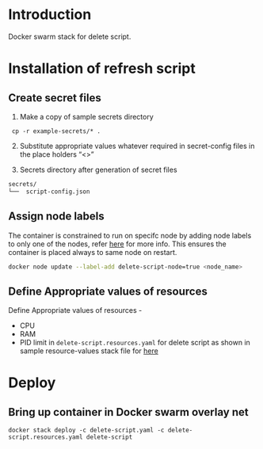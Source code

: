 # Introduction
Docker swarm stack for delete script.


# Installation of refresh script
## Create secret files
1. Make a copy of sample secrets directory 
```console
 cp -r example-secrets/* .
```
2. Substitute appropriate values whatever required in secret-config files in the place holders “<>”

3. Secrets directory after generation of secret files
```sh
secrets/
└──  script-config.json

```

## Assign node labels
 The container is constrained to run on specifc node by adding node labels to only one of the nodes, refer [here](https://docs.docker.com/engine/swarm/services/#placement-constraints) for more info. This ensures the container is placed always to same node on restart.
```sh
docker node update --label-add delete-script-node=true <node_name>
```

## Define Appropriate values of resources

Define Appropriate values of resources -
- CPU 
- RAM 
- PID limit 
in `delete-script.resources.yaml` for delete script as shown in sample resource-values stack file for [here](example-delete-script.resources.yaml)

# Deploy 
## Bring up container in Docker swarm overlay net

```
docker stack deploy -c delete-script.yaml -c delete-script.resources.yaml delete-script
```
